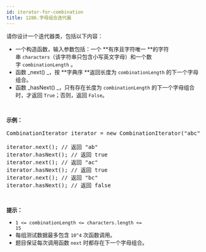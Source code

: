 ```yaml
---
id: iterator-for-combination
title: 1286.字母组合迭代器
---
```

请你设计一个迭代器类，包括以下内容：


- 一个构造函数，输入参数包括：一个 **有序且字符唯一 **的字符串 <code>characters</code>（该字符串只包含小写英文字母）和一个数字 <code>combinationLength</code> 。
- 函数 _next() _，按 **字典序 **返回长度为 <code>combinationLength</code> 的下一个字母组合。
- 函数 _hasNext() _，只有存在长度为 <code>combinationLength</code> 的下一个字母组合时，才返回 <code>True</code>；否则，返回 <code>False</code>。

 

**示例：**


<pre>CombinationIterator iterator = new CombinationIterator(&#34;abc&#34;, 2); // 创建迭代器 iterator<br/><br/>iterator.next(); // 返回 &#34;ab&#34;<br/>iterator.hasNext(); // 返回 true<br/>iterator.next(); // 返回 &#34;ac&#34;<br/>iterator.hasNext(); // 返回 true<br/>iterator.next(); // 返回 &#34;bc&#34;<br/>iterator.hasNext(); // 返回 false<br/></pre>

 

**提示：**


- <code>1 &lt;= combinationLength &lt;= characters.length &lt;= 15</code>
- 每组测试数据最多包含 <code>10^4</code> 次函数调用。
- 题目保证每次调用函数 <code>next</code> 时都存在下一个字母组合。
